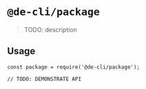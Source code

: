 # `@de-cli/package`

> TODO: description

## Usage

```
const package = require('@de-cli/package');

// TODO: DEMONSTRATE API
```
